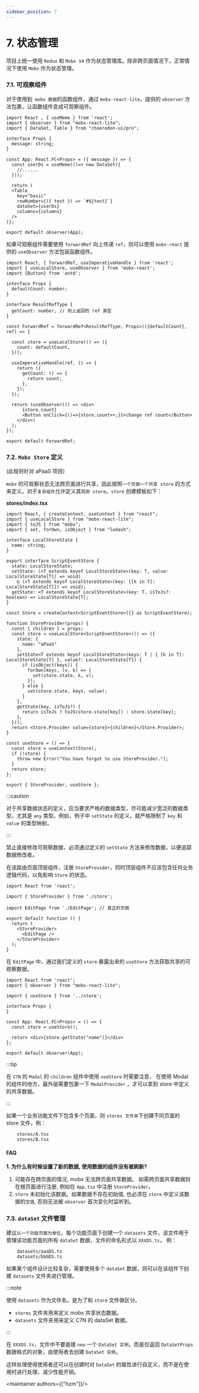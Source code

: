 ```yaml
---
sidebar_position: 7
---
```


# 7. 状态管理

项目上统一使用 `Redux` 和 `Mobx V4` 作为状态管理库。除非跨页面情况下，正常情况下使用 `Mobx` 作为状态管理。

### 7.1. 可观察组件

<intro type="must" />  

对于使用到` mobx 数据`的函数组件，通过 `mobx-react-lite`，提供的 `observer` 方法包裹，让函数组件变成可观察组件。

```tsx
import React , { useMeme } from 'react';
import { observer } from "mobx-react-lite";
import { DataSet, Table } from "choerodon-ui/pro";

interface Props {
  message: string;
}

const App: React.FC<Props> = ({ message }) => {
  const userDs = useMeme(()=> new DataSet({
    //......
  }));

  return (
  <Table
    key="basic"
    rowNumber={({ text }) => `#${text}`}
    dataSet={userDs}
    columns={columns}
  />
)};

export default observer(App);
```

<intro type="should" /> 

如果可观察组件需要使用 `forwardRef` 向上传递 `ref`，则可以使用 `mobx-react` 提供的 `useObserver` 方法包装函数组件。  

```tsx
import React, { forwardRef, useImperativeHandle } from 'react';
import { useLocalStore, useObserver } from 'mobx-react';
import {Button} from 'antd';

interface Props {
  defaultCount: number;
}

interface ResultRefType {
  getCount: number, // 向上返回的 ref 类型
}

const ForwardRef = forwardRef<ResultRefType, Props>(({defaultCount}, ref) => {

  const store = useLocalStore(() => ({
    count: defaultCount,
  }));

  useImperativeHandle(ref, () => {
    return ({
      getCount: () => {
        return count;
      },
    });
  });

  return (useObserver(() => <div>
      {store.count}
      <Button onClick={()=>{store.count++;}}>change ref count</Button>
    </div>)
  );
});

export default ForwardRef;
```

### 7.2. `Mobx Store` 定义
<intro type="must" /> (此规则针对 aPaaS 项目)

`mobx` 的可观察状态无法跨页面进行共享，因此按照`一个页面一个共享 store` 的方式来定义。对于`复杂组件`允许定义其`局部 store`。`store` 创建模板如下：

**stores/index.tsx**

```tsx
import React, { createContext, useContext } from "react";
import { useLocalStore } from "mobx-react-lite";
import { toJS } from "mobx";
import { set, forOwn, isObject } from "lodash";

interface LocalStoreState {
  name: string;
}

export interface ScriptEventStore {
  state: LocalStoreState;
  setState: (<T extends keyof LocalStoreState>(key: T, value: LocalStoreState[T]) => void) 
    & (<T extends keyof LocalStoreState>(key: {[k in T]: LocalStoreState[T]}) => void);
  getState: <T extends keyof LocalStoreState>(key: T, isToJs?: boolean) => LocalStoreState[T];
}

const Store = createContext<ScriptEventStore>({} as ScriptEventStore);

function StoreProvider(props) {
  const { children } = props;
  const store = useLocalStore<ScriptEventStore>(() => ({
    state: {
      name: "aPaaS"
    },
    setState<T extends keyof LocalStoreState>(keys: T | { [k in T]: LocalStoreState[T] }, value?: LocalStoreState[T]) {
      if (isObject(keys)) {
        forOwn(keys, (v, k) => {
          set(store.state, k, v);
        });
      } else {
        set(store.state, keys, value);
      }
    },
    getState(key, isToJs?) {
      return isToJs ? toJS(store.state[key]) : store.state[key];
    },
  }));
  return <Store.Provider value={store}>{children}</Store.Provider>;
}

const useStore = () => {
  const store = useContext(Store);
  if (!store) {
    throw new Error("You have forgot to use StoreProvider.");
  }
  return store;
};

export { StoreProvider, useStore };
```

:::caution

对于共享数据状态的定义，应当要求严格的数据类型，尽可能减少宽泛的数据类型，尤其是 `any` 类型。例如，例子中 `setState` 的定义，就严格限制了 `key` 和 `value` 的类型映射。

:::

<intro type="forbidden" /> 

禁止直接修改可观察数据，必须通过定义的 `setState` 方法来修改数据，以便追踪数据修改者。  

在该路由页面顶层组件，注册 `StoreProvider`，同时顶层组件不应该包含任何业务逻辑代码，以免影响 `Store` 的状态。

```tsx
import React from 'react';

import { StoreProvider } from './store';

import EditPage from './EditPage'; // 真正的页面

export default function () {
  return (
    <StoreProvider>
      <EditPage />
    </StoreProvider>
  );
}
```

在 `EditPage` 中，通过我们定义的 `store` 暴露出来的 `useStore` 方法获取共享的可观察数据。

```tsx
import React from 'react';
import { observer } from "mobx-react-lite";

import { useStore } from '../store';

interface Props {
}

const App: React.FC<Props> = () => {
  const store = useStore();

  return <div>{store.getState("name")}</div>
};

export default observer(App);
```

:::tip

在 `C7N` 的 `Modal` 的 `children` 组件中使用 `useStore` 时需要注意， 在使用 Modal 的组件的地方，最外层需要包裹一下 `ModalProvider` ，才可以拿到 store 中定义的共享数据。

:::

<intro type="must" /> 

如果一个业务功能文件下包含多个页面，则 `stores 文件夹`下创建不同页面的 store 文件，例：

```
    stores/A.tsx
    stores/B.tsx
```

#### **FAQ**

**1. 为什么有时候设置了新的数据, 使用数据的组件没有被刷新?**
1. 可能存在跨页面的情况, mobx 无法跨页面共享数据。 如需跨页面共享数据则在根页面进行注册, 例如在 `App.tsx` 中注册 `StoreProvider`。
2. `store` 未初始化该数据。如果数据不存在初始值, 也必须在 `store` 中定义该数据的`空值`, 否则无法被 `observer` 首次变化时监听到。

### 7.3. `dataSet` 文件管理

<intro type="draft" />

建议`以一个功能页面为单位`，每个功能页面下创建一个 `datasets` 文件，该文件用于管理该功能页面的所有 `dataSet` 数据，文件的命名形式以 `XXXDS.ts`， 例：

```
    datasets/aaaDS.ts
    datasets/bbbDS.ts
```

如果某个组件设计比较复杂，需要使用多个 `dataSet` 数据，则可以在该组件下创建 `datasets` 文件夹进行管理。

:::note

使用 `datasets` 作为文件名，是为了和 `store` 文件做区分。

- `stores` 文件夹用来定义 mobx 共享状态数据。
- `datasets` 文件夹用来定义 C7N 的 dataSet 数据。

:::

在 `XXXDS.ts`，文件中不要直接 `new` 一个 `DataSet 实例`，而是仅返回 `DataSetProps` 数据格式的对象，由使用者去创建 `DataSet 实例`。

这样处理使得使用者还可以在创建时对 `DataSet` 的属性进行自定义，而不是在使用时进行处理，减少性能开销。

<maintainer authors={["hzm"]}/>






